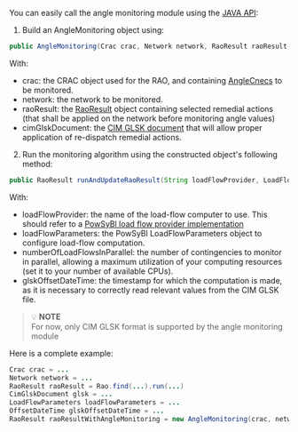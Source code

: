 You can easily call the angle monitoring module using the [JAVA API](https://github.com/powsybl/powsybl-open-rao/blob/main/monitoring/angle-monitoring/src/main/java/com/powsybl/openrao/monitoring/anglemonitoring/AngleMonitoring.java):
1. Build an AngleMonitoring object using:
~~~java
public AngleMonitoring(Crac crac, Network network, RaoResult raoResult, CimGlskDocument cimGlskDocument)
~~~
With:
- crac: the CRAC object used for the RAO, and containing [AngleCnecs](/docs/input-data/crac/json#angle-cnecs) to be monitored.
- network: the network to be monitored.
- raoResult: the [RaoResult](/docs/output-data/rao-result-json) object containing selected remedial actions (that shall
  be applied on the network before monitoring angle values)
- cimGlskDocument: the [CIM GLSK document](/docs/input-data/glsk/cim) that will allow proper application of re-dispatch
  remedial actions.
2. Run the monitoring algorithm using the constructed object's following method:
~~~java
public RaoResult runAndUpdateRaoResult(String loadFlowProvider, LoadFlowParameters loadFlowParameters, int numberOfLoadFlowsInParallel, OffsetDateTime glskOffsetDateTime)
~~~
With:
- loadFlowProvider: the name of the load-flow computer to use. This should refer to a [PowSyBl load flow provider implementation](https://www.powsybl.org/pages/documentation/simulation/powerflow/)
- loadFlowParameters: the PowSyBl LoadFlowParameters object to configure load-flow computation.
- numberOfLoadFlowsInParallel: the number of contingencies to monitor in parallel, allowing a maximum utilization of
  your computing resources (set it to your number of available CPUs).
- glskOffsetDateTime: the timestamp for which the computation is made, as it is necessary to correctly read relevant
  values from the CIM GLSK file.

> 💡  **NOTE**  
> For now, only CIM GLSK format is supported by the angle monitoring module

Here is a complete example:
~~~java
Crac crac = ...
Network network = ...
RaoResult raoResult = Rao.find(...).run(...)
CimGlskDocument glsk = ...
LoadFlowParameters loadFlowParameters = ...
OffsetDateTime glskOffsetDateTime = ...
RaoResult raoResultWithAngleMonitoring = new AngleMonitoring(crac, network, raoResult, glsk).runAndUpdateRaoResult("OpenLoadFlow", loadFlowParameters, 2, glskOffsetDateTime);
~~~
